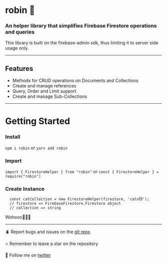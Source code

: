 # robin 🏹
### An helper library that simplifies Firebase Firestore operations and queries

This library is built on the firebase-admin sdk, thus limiting it to server side usage only.

-----------
## Features
- Methods for CRUD operations on Documents and Collections
- Create and manage references
- Query, Order and Limit support
- Create and manage Sub-Collections

----------
# Getting Started

### Install

`npm i robin` or `yarn add robin`

### Import

`import { FirestoreHelper } from "robin"` or `const { FirestoreHelper } = require("robin")`

### Create Instance

```
  const catCollection = new FirestoreHelper(firestore, 'cats😼');
  // firestore => FirebaseFirestore.Firestore object
  // collection => string
```

Wohooo🚀🚀🚀

----------

🪲 Report bugs and issues on the [git repo](https://github.com/jerryOluranti/robin/issues)

⭐ Remember to leave a star on the repository

💞 Follow me on [twitter](https://twitter.com/_oluranti)
